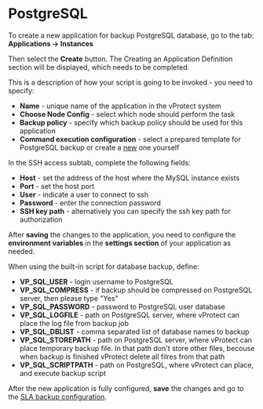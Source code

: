 # PostgreSQL

To create a new application for backup PostgreSQL database, go to the tab: **Applications -&gt; Instances**

Then select the **Create** button. The Creating an Application Definition section will be displayed, which needs to be completed.

This is a description of how your script is going to be invoked - you need to specify:

* **Name**  - unique name of the application in the vProtect system
* **Choose Node Config** - select which node should perform the task
* **Backup policy** - specify which backup policy should be used for this application
* **Command execution configuration** - select a prepared template for PostgreSQL backup or create a [new](../../../administration/applications/execution-configurations.md) one yourself

In the SSH access subtab, complete the following fields:

* **Host** - set the address of the host where the MySQL instance exists
* **Port** - set the host port
* **User** - indicate a user to connect to ssh
* **Password** - enter the connection password
* **SSH key path** - alternatively you can specify the ssh key path for authorization

After **saving** the changes to the application, you need to configure the **environment variables** in the **settings section** of your application as needed.

When using the built-in script for database backup, define:

* **VP\_SQL\_USER** - login username to PostgreSQL
* **VP\_SQL\_COMPRESS** - if backup should be compressed on PostgreSQL server, then please type "Yes"
* **VP\_SQL\_PASSWORD** - password to PostgreSQL user database
* **VP\_SQL\_LOGFILE** - path on PostgreSQL server, where vProtect can place the log file from backup job
* **VP\_SQL\_DBLIST** - comma separated list of database names to backup
* **VP\_SQL\_STOREPATH** - path on PostgreSQL server, where vProtect can place temporary backup file. In that path don't store other files, becouse when backup is finished vProtect delete all filres from that path
* **VP\_SQL\_SCRIPTPATH** - path on PostgreSQL, where vProtect can place, and execute backup script

After the new application is fully configured, **save** the changes and go to the [SLA backup configuration](../../../administration/applications/backup-slas.md).

